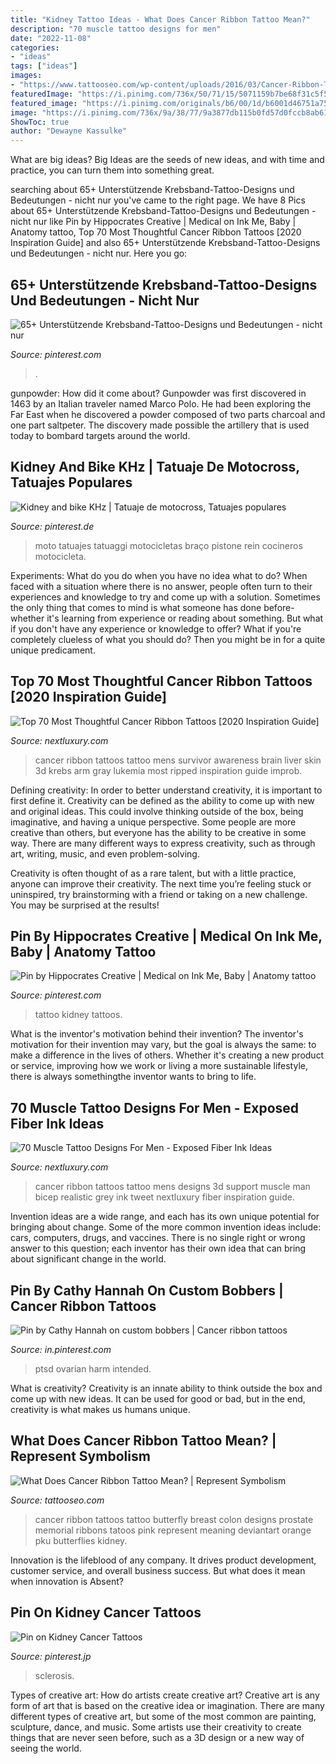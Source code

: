 ```yaml
---
title: "Kidney Tattoo Ideas - What Does Cancer Ribbon Tattoo Mean?"
description: "70 muscle tattoo designs for men"
date: "2022-11-08"
categories:
- "ideas"
tags: ["ideas"]
images:
- "https://www.tattooseo.com/wp-content/uploads/2016/03/Cancer-Ribbon-Tattoos-5.jpg"
featuredImage: "https://i.pinimg.com/736x/50/71/15/5071159b7be68f31c5f5c14ec6ccbc79.jpg"
featured_image: "https://i.pinimg.com/originals/b6/00/1d/b6001d46751a75507dd9e914ce0880bb.jpg"
image: "https://i.pinimg.com/736x/9a/38/77/9a3877db115b0fd57d0fccb8ab611d04--lung-cancer-tattoos-cancer-ribbon-tattoos.jpg"
ShowToc: true
author: "Dewayne Kassulke"
---
```



What are big ideas?
Big Ideas are the seeds of new ideas, and with time and practice, you can turn them into something great.

	

		
searching about 65+ Unterstützende Krebsband-Tattoo-Designs und Bedeutungen - nicht nur you've came to the right page. We have 8 Pics about 65+ Unterstützende Krebsband-Tattoo-Designs und Bedeutungen - nicht nur like Pin by Hippocrates Creative | Medical on Ink Me, Baby | Anatomy tattoo, Top 70 Most Thoughtful Cancer Ribbon Tattoos [2020 Inspiration Guide] and also 65+ Unterstützende Krebsband-Tattoo-Designs und Bedeutungen - nicht nur. Here you go:
		
    
## 65+ Unterstützende Krebsband-Tattoo-Designs Und Bedeutungen - Nicht Nur

<img loading=lazy src="https://i.pinimg.com/736x/9a/38/77/9a3877db115b0fd57d0fccb8ab611d04--lung-cancer-tattoos-cancer-ribbon-tattoos.jpg" onerror="this.onerror=null;this.src='https://tse3.mm.bing.net/th?id=OIP._b5vfw36NO7tvQQmfkvdcgHaHa&amp;pid=15.1';" alt="65+ Unterstützende Krebsband-Tattoo-Designs und Bedeutungen - nicht nur">

_Source: pinterest.com_

>. 

	

gunpowder: How did it come about?
Gunpowder was first discovered in 1463 by an Italian traveler named Marco Polo. He had been exploring the Far East when he discovered a powder composed of two parts charcoal and one part saltpeter. The discovery made possible the artillery that is used today to bombard targets around the world.

    
## Kidney And Bike KHz | Tatuaje De Motocross, Tatuajes Populares

<img loading=lazy src="https://i.pinimg.com/originals/b6/00/1d/b6001d46751a75507dd9e914ce0880bb.jpg" onerror="this.onerror=null;this.src='https://tse4.mm.bing.net/th?id=OIP.ffRwqfrS7aLmucWl3leMMQHaJ4&amp;pid=15.1';" alt="Kidney and bike KHz | Tatuaje de motocross, Tatuajes populares">

_Source: pinterest.de_

>moto tatuajes tatuaggi motocicletas braço pistone rein cocineros motocicleta. 

	

Experiments: What do you do when you have no idea what to do?
When faced with a situation where there is no answer, people often turn to their experiences and knowledge to try and come up with a solution. Sometimes the only thing that comes to mind is what someone has done before- whether it's learning from experience or reading about something. But what if you don't have any experience or knowledge to offer? What if you're completely clueless of what you should do? Then you might be in for a quite unique predicament.

    
## Top 70 Most Thoughtful Cancer Ribbon Tattoos [2020 Inspiration Guide]

<img loading=lazy src="http://nextluxury.com/wp-content/uploads/3d-mens-lukemia-and-liver-cancer-ripped-skin-ribbon-tattoos.jpg" onerror="this.onerror=null;this.src='https://tse3.mm.bing.net/th?id=OIP.Cq37UxF_pKAsl9fVvEE3NQHaGw&amp;pid=15.1';" alt="Top 70 Most Thoughtful Cancer Ribbon Tattoos [2020 Inspiration Guide]">

_Source: nextluxury.com_

>cancer ribbon tattoos tattoo mens survivor awareness brain liver skin 3d krebs arm gray lukemia most ripped inspiration guide improb. 

	

Defining creativity:
In order to better understand creativity, it is important to first define it. Creativity can be defined as the ability to come up with new and original ideas. This could involve thinking outside of the box, being imaginative, and having a unique perspective.
Some people are more creative than others, but everyone has the ability to be creative in some way. There are many different ways to express creativity, such as through art, writing, music, and even problem-solving.

Creativity is often thought of as a rare talent, but with a little practice, anyone can improve their creativity. The next time you’re feeling stuck or uninspired, try brainstorming with a friend or taking on a new challenge. You may be surprised at the results!

    
## Pin By Hippocrates Creative | Medical On Ink Me, Baby | Anatomy Tattoo

<img loading=lazy src="https://i.pinimg.com/originals/36/fd/b9/36fdb91e95ac0b19735cb5afb8bd5e05.jpg" onerror="this.onerror=null;this.src='https://tse2.mm.bing.net/th?id=OIP.D4RGUnDw8Z2EQFCOtxTtjAHaHa&amp;pid=15.1';" alt="Pin by Hippocrates Creative | Medical on Ink Me, Baby | Anatomy tattoo">

_Source: pinterest.com_

>tattoo kidney tattoos. 

	

What is the inventor's motivation behind their invention?
The inventor's motivation for their invention may vary, but the goal is always the same: to make a difference in the lives of others. Whether it's creating a new product or service, improving how we work or living a more sustainable lifestyle, there is always somethingthe inventor wants to bring to life.

    
## 70 Muscle Tattoo Designs For Men - Exposed Fiber Ink Ideas

<img loading=lazy src="http://nextluxury.com/wp-content/uploads/man-with-support-ribbon-bicep-tattoo-3d-realistic-design.jpg" onerror="this.onerror=null;this.src='https://tse3.mm.bing.net/th?id=OIP.Mv6ZJjsLZb06bBC1wRBa7gHaHa&amp;pid=15.1';" alt="70 Muscle Tattoo Designs For Men - Exposed Fiber Ink Ideas">

_Source: nextluxury.com_

>cancer ribbon tattoos tattoo mens designs 3d support muscle man bicep realistic grey ink tweet nextluxury fiber inspiration guide. 

	

Invention ideas are a wide range, and each has its own unique potential for bringing about change. Some of the more common invention ideas include: cars, computers, drugs, and vaccines. There is no single right or wrong answer to this question; each inventor has their own idea that can bring about significant change in the world.

    
## Pin By Cathy Hannah On Custom Bobbers | Cancer Ribbon Tattoos

<img loading=lazy src="https://i.pinimg.com/736x/50/71/15/5071159b7be68f31c5f5c14ec6ccbc79.jpg" onerror="this.onerror=null;this.src='https://tse2.mm.bing.net/th?id=OIP.1m8XGadkFrLm2n0Iwce6vgHaPK&amp;pid=15.1';" alt="Pin by Cathy Hannah on custom bobbers | Cancer ribbon tattoos">

_Source: in.pinterest.com_

>ptsd ovarian harm intended. 

	

What is creativity?
Creativity is an innate ability to think outside the box and come up with new ideas. It can be used for good or bad, but in the end, creativity is what makes us humans unique.

    
## What Does Cancer Ribbon Tattoo Mean? | Represent Symbolism

<img loading=lazy src="https://www.tattooseo.com/wp-content/uploads/2016/03/Cancer-Ribbon-Tattoos-5.jpg" onerror="this.onerror=null;this.src='https://tse2.mm.bing.net/th?id=OIP.ZE1ngVWBIlKaoPmpbHt-gwAAAA&amp;pid=15.1';" alt="What Does Cancer Ribbon Tattoo Mean? | Represent Symbolism">

_Source: tattooseo.com_

>cancer ribbon tattoos tattoo butterfly breast colon designs prostate memorial ribbons tatoos pink represent meaning deviantart orange pku butterflies kidney. 

	

Innovation is the lifeblood of any company. It drives product development, customer service, and overall business success. But what does it mean when innovation is Absent?

    
## Pin On Kidney Cancer Tattoos

<img loading=lazy src="https://i.pinimg.com/originals/01/21/83/012183071751a0c3f8391bc6b3b7af84.jpg" onerror="this.onerror=null;this.src='https://tse4.mm.bing.net/th?id=OIP.1tJ_3prbnnurY8Ocu8cRUgHaJ4&amp;pid=15.1';" alt="Pin on Kidney Cancer Tattoos">

_Source: pinterest.jp_

>sclerosis. 

	

Types of creative art: How do artists create creative art?
Creative art is any form of art that is based on the creative idea or imagination. There are many different types of creative art, but some of the most common are painting, sculpture, dance, and music. Some artists use their creativity to create things that are never seen before, such as a 3D design or a new way of seeing the world.

